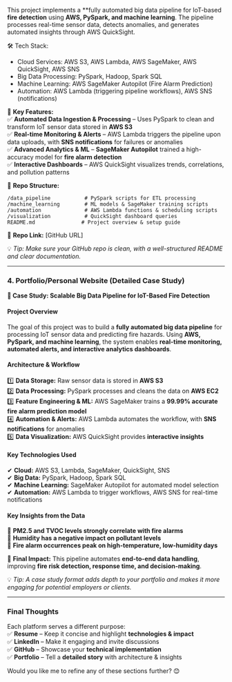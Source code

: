 This project implements a **fully automated big data pipeline for IoT-based **fire detection** using **AWS, PySpark, and machine learning**. The pipeline processes real-time sensor data, detects anomalies, and generates automated insights through AWS QuickSight.  

🛠 Tech Stack:  
- Cloud Services: AWS S3, AWS Lambda, AWS SageMaker, AWS QuickSight, AWS SNS  
- Big Data Processing: PySpark, Hadoop, Spark SQL  
- Machine Learning: AWS SageMaker Autopilot (Fire Alarm Prediction)  
- Automation: AWS Lambda (triggering pipeline workflows), AWS SNS (notifications)  

🚀 **Key Features:**  
✅ **Automated Data Ingestion & Processing** – Uses PySpark to clean and transform IoT sensor data stored in **AWS S3**  
✅ **Real-time Monitoring & Alerts** – AWS Lambda triggers the pipeline upon data uploads, with **SNS notifications** for failures or anomalies  
✅ **Advanced Analytics & ML** – **SageMaker Autopilot** trained a high-accuracy model for **fire alarm detection**  
✅ **Interactive Dashboards** – AWS QuickSight visualizes trends, correlations, and pollution patterns  

📁 **Repo Structure:**  
```
/data_pipeline           # PySpark scripts for ETL processing  
/machine_learning        # ML models & SageMaker training scripts  
/automation              # AWS Lambda functions & scheduling scripts  
/visualization           # QuickSight dashboard queries  
README.md               # Project overview & setup guide  
```
🔗 **Repo Link:** [GitHub URL]  

💡 *Tip: Make sure your GitHub repo is clean, with a well-structured README and clear documentation.*  

---

### **4. Portfolio/Personal Website (Detailed Case Study)**  
**📌 Case Study: Scalable Big Data Pipeline for IoT-Based Fire Detection**  

#### **Project Overview**  
The goal of this project was to build a **fully automated big data pipeline** for processing IoT sensor data and predicting fire hazards. Using **AWS, PySpark, and machine learning**, the system enables **real-time monitoring, automated alerts, and interactive analytics dashboards**.  

#### **Architecture & Workflow**  
1️⃣ **Data Storage:** Raw sensor data is stored in **AWS S3**  
2️⃣ **Data Processing:** PySpark processes and cleans the data on **AWS EC2**  
3️⃣ **Feature Engineering & ML:** AWS SageMaker trains a **99.99% accurate fire alarm prediction model**  
4️⃣ **Automation & Alerts:** AWS Lambda automates the workflow, with **SNS notifications** for anomalies  
5️⃣ **Data Visualization:** AWS QuickSight provides **interactive insights**  

#### **Key Technologies Used**  
✔ **Cloud:** AWS S3, Lambda, SageMaker, QuickSight, SNS  
✔ **Big Data:** PySpark, Hadoop, Spark SQL  
✔ **Machine Learning:** SageMaker Autopilot for automated model selection  
✔ **Automation:** AWS Lambda to trigger workflows, AWS SNS for real-time notifications  

#### **Key Insights from the Data**  
🔸 **PM2.5 and TVOC levels strongly correlate with fire alarms**  
🔸 **Humidity has a negative impact on pollutant levels**  
🔸 **Fire alarm occurrences peak on high-temperature, low-humidity days**  

🚀 **Final Impact:** This pipeline automates **end-to-end data handling**, improving **fire risk detection, response time, and decision-making**.  

💡 *Tip: A case study format adds depth to your portfolio and makes it more engaging for potential employers or clients.*  

---

### **Final Thoughts**  
Each platform serves a different purpose:  
✅ **Resume** – Keep it concise and highlight **technologies & impact**  
✅ **LinkedIn** – Make it engaging and invite discussions  
✅ **GitHub** – Showcase your **technical implementation**  
✅ **Portfolio** – Tell a **detailed story** with architecture & insights  

Would you like me to refine any of these sections further? 😊

